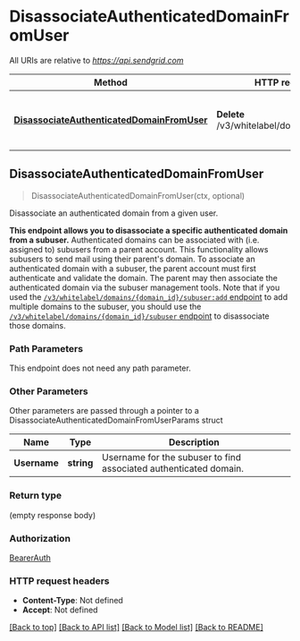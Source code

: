 # DisassociateAuthenticatedDomainFromUser

All URIs are relative to *https://api.sendgrid.com*

Method | HTTP request | Description
------------- | ------------- | -------------
[**DisassociateAuthenticatedDomainFromUser**](DisassociateAuthenticatedDomainFromUser.md#DisassociateAuthenticatedDomainFromUser) | **Delete** /v3/whitelabel/domains/subuser | Disassociate an authenticated domain from a given user.



## DisassociateAuthenticatedDomainFromUser

> DisassociateAuthenticatedDomainFromUser(ctx, optional)

Disassociate an authenticated domain from a given user.

**This endpoint allows you to disassociate a specific authenticated domain from a subuser.**  Authenticated domains can be associated with (i.e. assigned to) subusers from a parent account. This functionality allows subusers to send mail using their parent's domain. To associate an authenticated domain with a subuser, the parent account must first authenticate and validate the domain. The parent may then associate the authenticated domain via the subuser management tools.   Note that if you used the [`/v3/whitelabel/domains/{domain_id}/subuser:add` endpoint](https://www.twilio.com/docs/sendgrid/api-reference/domain-authentication/associate-an-authenticated-domain-with-a-subuser-multiple) to add multiple domains to the subuser, you should use the [`/v3/whitelabel/domains/{domain_id}/subuser` endpoint](https://www.twilio.com/docs/sendgrid/api-reference/domain-authentication/disassociate-an-authenticated-domain-from-a-subuser-multiple) to disassociate those domains.

### Path Parameters

This endpoint does not need any path parameter.

### Other Parameters

Other parameters are passed through a pointer to a DisassociateAuthenticatedDomainFromUserParams struct


Name | Type | Description
------------- | ------------- | -------------
**Username** | **string** | Username for the subuser to find associated authenticated domain.

### Return type

 (empty response body)

### Authorization

[BearerAuth](../README.md#BearerAuth)

### HTTP request headers

- **Content-Type**: Not defined
- **Accept**: Not defined

[[Back to top]](#) [[Back to API list]](../README.md#documentation-for-api-endpoints)
[[Back to Model list]](../README.md#documentation-for-models)
[[Back to README]](../README.md)

